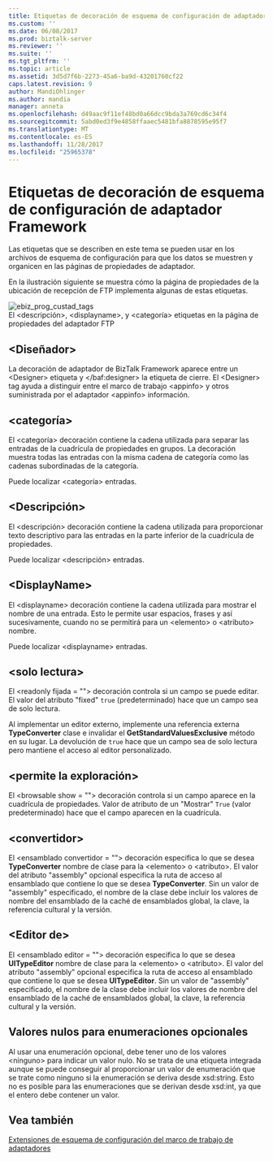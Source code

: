 ```yaml
---
title: Etiquetas de decoración de esquema de configuración de adaptador Framework | Documentos de Microsoft
ms.custom: ''
ms.date: 06/08/2017
ms.prod: biztalk-server
ms.reviewer: ''
ms.suite: ''
ms.tgt_pltfrm: ''
ms.topic: article
ms.assetid: 3d5d7f6b-2273-45a6-ba9d-43201760cf22
caps.latest.revision: 9
author: MandiOhlinger
ms.author: mandia
manager: anneta
ms.openlocfilehash: d49aac9f11ef48bd0a66dcc9bda3a769cd6c34f4
ms.sourcegitcommit: 5abd0ed3f9e4858ffaaec5481bfa8878595e95f7
ms.translationtype: MT
ms.contentlocale: es-ES
ms.lasthandoff: 11/28/2017
ms.locfileid: "25965378"
---
```

# <a name="adapter-framework-configuration-schema-decoration-tags"></a>Etiquetas de decoración de esquema de configuración de adaptador Framework
Las etiquetas que se describen en este tema se pueden usar en los archivos de esquema de configuración para que los datos se muestren y organicen en las páginas de propiedades de adaptador.  
  
 En la ilustración siguiente se muestra cómo la página de propiedades de la ubicación de recepción de FTP implementa algunas de estas etiquetas.  
  
 ![](../core/media/ebiz-prog-custad-tags.gif "ebiz_prog_custad_tags")  
El \<descripción\>, \<displayname\>, y \<categoría\> etiquetas en la página de propiedades del adaptador FTP  
  
## <a name="designer"></a>\<Diseñador\>  
 La decoración de adaptador de BizTalk Framework aparece entre un \<Designer\> etiqueta y \</baf:designer\> la etiqueta de cierre. El \<Designer\> tag ayuda a distinguir entre el marco de trabajo \<appinfo\> y otros suministrada por el adaptador \<appinfo\> información.  
  
## <a name="category"></a>\<categoría\>  
 El \<categoría\> decoración contiene la cadena utilizada para separar las entradas de la cuadrícula de propiedades en grupos. La decoración muestra todas las entradas con la misma cadena de categoría como las cadenas subordinadas de la categoría.  
  
 Puede localizar \<categoría\> entradas.  
  
## <a name="description"></a>\<Descripción\>  
 El \<descripción\> decoración contiene la cadena utilizada para proporcionar texto descriptivo para las entradas en la parte inferior de la cuadrícula de propiedades.  
  
 Puede localizar \<descripción\> entradas.  
  
## <a name="displayname"></a>\<DisplayName\>  
 El \<displayname\> decoración contiene la cadena utilizada para mostrar el nombre de una entrada. Esto le permite usar espacios, frases y así sucesivamente, cuando no se permitirá para un \<elemento\> o \<atributo\> nombre.  
  
 Puede localizar \<displayname\> entradas.  
  
## <a name="readonly"></a>\<solo lectura\>  
 El \<readonly fijada = ""\> decoración controla si un campo se puede editar. El valor del atributo "fixed" `true` (predeterminado) hace que un campo sea de solo lectura.  
  
 Al implementar un editor externo, implemente una referencia externa **TypeConverter** clase e invalidar el **GetStandardValuesExclusive** método en su lugar. La devolución de `true` hace que un campo sea de solo lectura pero mantiene el acceso al editor personalizado.  
  
## <a name="browsable"></a>\<permite la exploración\>  
 El \<browsable show = ""\> decoración controla si un campo aparece en la cuadrícula de propiedades. Valor de atributo de un "Mostrar" `True` (valor predeterminado) hace que el campo aparecen en la cuadrícula.  
  
## <a name="converter"></a>\<convertidor\>  
 El \<ensamblado convertidor = ""\> decoración especifica lo que se desea **TypeConverter** nombre de clase para la \<elemento\> o \<atributo\>. El valor del atributo "assembly" opcional especifica la ruta de acceso al ensamblado que contiene lo que se desea **TypeConverter**. Sin un valor de "assembly" especificado, el nombre de la clase debe incluir los valores de nombre del ensamblado de la caché de ensamblados global, la clave, la referencia cultural y la versión.  
  
## <a name="editor"></a>\<Editor de\>  
 El \<ensamblado editor = ""\> decoración especifica lo que se desea **UITypeEditor** nombre de clase para la \<elemento\> o \<atributo\>. El valor del atributo "assembly" opcional especifica la ruta de acceso al ensamblado que contiene lo que se desea **UITypeEditor**. Sin un valor de "assembly" especificado, el nombre de la clase debe incluir los valores de nombre del ensamblado de la caché de ensamblados global, la clave, la referencia cultural y la versión.  
  
## <a name="null-values-for-optional-enumerations"></a>Valores nulos para enumeraciones opcionales  
 Al usar una enumeración opcional, debe tener uno de los valores \<ninguno\> para indicar un valor nulo. No se trata de una etiqueta integrada aunque se puede conseguir al proporcionar un valor de enumeración que se trate como ninguno si la enumeración se deriva desde xsd:string. Esto no es posible para las enumeraciones que se derivan desde xsd:int, ya que el entero debe contener un valor.  
  
## <a name="see-also"></a>Vea también  
 [Extensiones de esquema de configuración del marco de trabajo de adaptadores](../core/adapter-framework-configuration-schema-extensions.md)